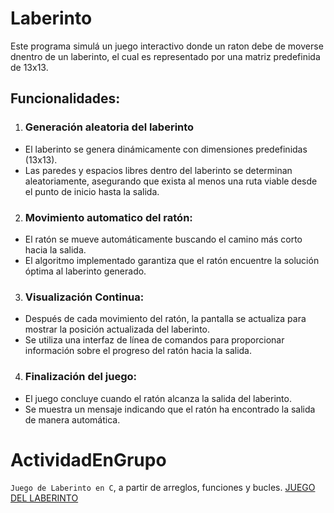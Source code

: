 # Laberinto
Este programa simulá un juego interactivo donde un raton debe de moverse dnentro de un laberinto, el cual es representado por una matriz predefinida de 13x13. 
## Funcionalidades: 
1. ### Generación aleatoria del laberinto
- El laberinto se genera dinámicamente con dimensiones predefinidas (13x13).
- Las paredes y espacios libres dentro del laberinto se determinan aleatoriamente, asegurando que exista al menos una ruta viable desde el punto de inicio hasta la salida.
2. ### Movimiento automatico del ratón: 
- El ratón se mueve automáticamente buscando el camino más corto hacia la salida.
- El algoritmo implementado garantiza que el ratón encuentre la solución óptima al laberinto generado.
3. ### Visualización Continua:

- Después de cada movimiento del ratón, la pantalla se actualiza para mostrar la posición actualizada del laberinto.
- Se utiliza una interfaz de línea de comandos para proporcionar información sobre el progreso del ratón hacia la salida.

4. ### Finalización del juego:

- El juego concluye cuando el ratón alcanza la salida del laberinto.
- Se muestra un mensaje indicando que el ratón ha encontrado la salida de manera automática.



# ActividadEnGrupo
`Juego de Laberinto en C`, a partir de arreglos, funciones y bucles.
[JUEGO DEL LABERINTO](laberinto.c)
